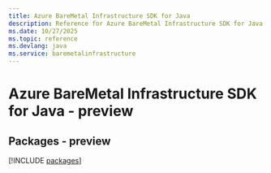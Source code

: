 ```yaml
---
title: Azure BareMetal Infrastructure SDK for Java
description: Reference for Azure BareMetal Infrastructure SDK for Java
ms.date: 10/27/2025
ms.topic: reference
ms.devlang: java
ms.service: baremetalinfrastructure
---
```

# Azure BareMetal Infrastructure SDK for Java - preview
## Packages - preview
[!INCLUDE [packages](baremetal-infrastructure-index.md)]